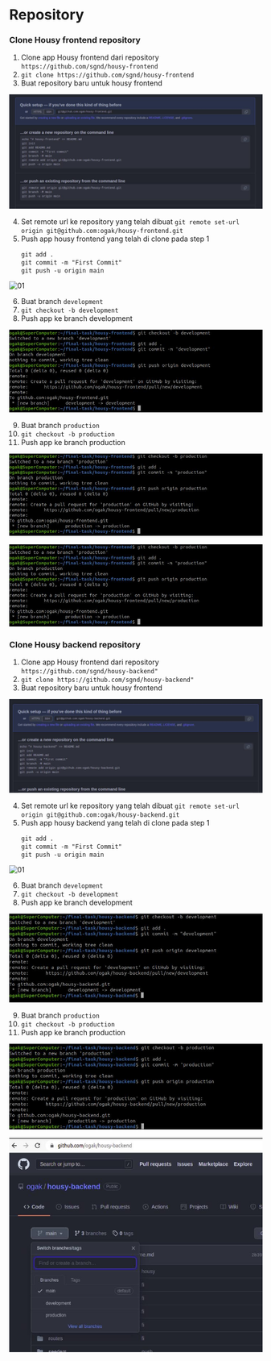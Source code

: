 # Repository

### Clone Housy frontend repository
1. Clone app Housy frontend dari repository ``https://github.com/sgnd/housy-frontend``
2. ``git clone https://github.com/sgnd/housy-frontend``
3. Buat repository baru untuk housy frontend

![01](screenshot/gambar1a.jpg) <br />

4. Set remote url ke repository yang telah dibuat ``git remote set-url origin git@github.com:ogak/housy-frontend.git``
5. Push app housy frontend yang telah di clone pada step 1
   ```
   git add .
   git commit -m "First Commit"
   git push -u origin main
   ```

![01](screenshot/gambar1b.jgp) <br />

6. Buat branch ``development``
7. ``git checkout -b development``
8. Push app ke branch development

![01](screenshot/gambar1c.jpg) <br />

9. Buat branch ``production``
10. ``git checkout -b production``
11. Push app ke branch production

![01](screenshot/gambar1d.jpg) <br />


![01](screenshot/gambar1d.jpg) <br />


### Clone Housy backend repository
1. Clone app Housy frontend dari repository ``https://github.com/sgnd/housy-backend"``
2. ``git clone https://github.com/sgnd/housy-backend"``
3. Buat repository baru untuk housy frontend

![01](screenshot/gambar2a.jpg) <br />

4. Set remote url ke repository yang telah dibuat ``git remote set-url origin git@github.com:ogak/housy-backend.git``
5. Push app housy backend yang telah di clone pada step 1
   ```
   git add .
   git commit -m "First Commit"
   git push -u origin main
   ```

![01](screenshot/gambar2b.jgp) <br />

6. Buat branch ``development``
7. ``git checkout -b development``
8. Push app ke branch development

![01](screenshot/gambar2c.jpg) <br />

9. Buat branch ``production``
10. ``git checkout -b production``
11. Push app ke branch production

![01](screenshot/gambar2d.jpg) <br />

![01](screenshot/gambar2e.jpg) <br />


